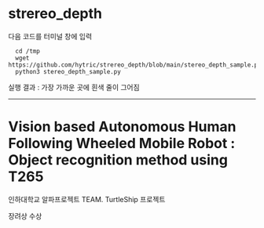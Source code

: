 #  strereo_depth

다음 코드를 터미널 창에 입력

~~~
  cd /tmp
  wget https://github.com/hytric/strereo_depth/blob/main/stereo_depth_sample.py
  python3 stereo_depth_sample.py
~~~

실행 결과 : 가장 가까운 곳에 흰색 줄이 그어짐

------------

# Vision based Autonomous Human Following Wheeled Mobile Robot : Object recognition method using T265

인하대학교 알파프로젝트 TEAM. TurtleShip 프로젝트

장려상 수상
